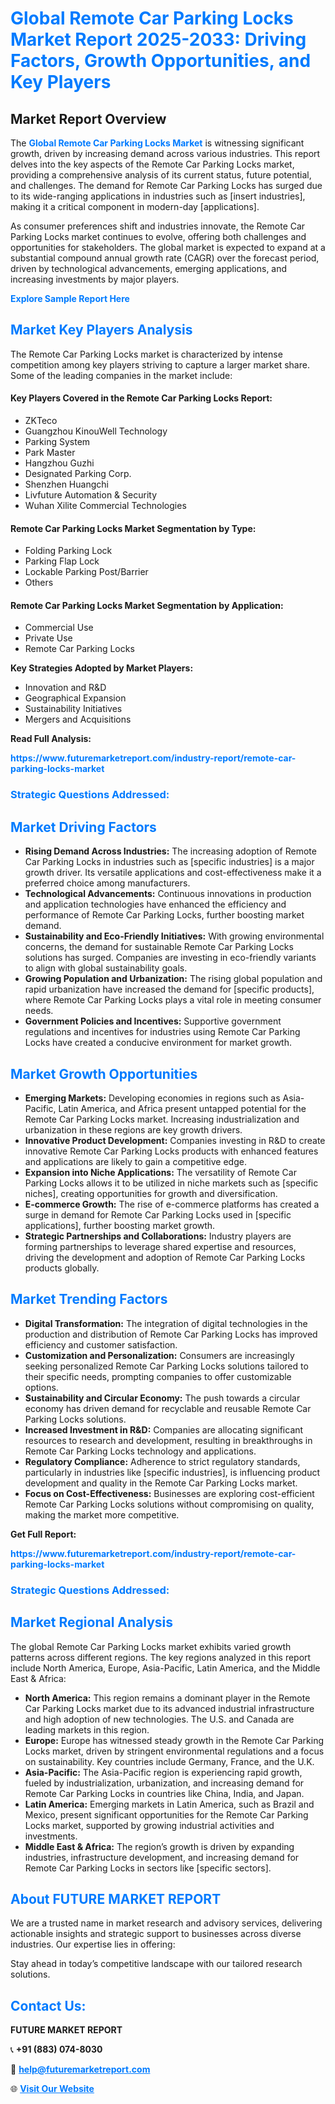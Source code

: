 <h1 style="color: #007BFF;">Global Remote Car Parking Locks Market Report 2025-2033: Driving Factors, Growth Opportunities, and Key Players</h1>

<section id="overview">
<h2>Market Report Overview</h2>
<p>The <a href="https://www.futuremarketreport.com/industry-report/remote-car-parking-locks-market" style="color: #007BFF; text-decoration: none;"><strong>Global Remote Car Parking Locks Market</strong></a> is witnessing significant growth, driven by increasing demand across various industries. This report delves into the key aspects of the Remote Car Parking Locks market, providing a comprehensive analysis of its current status, future potential, and challenges. The demand for Remote Car Parking Locks has surged due to its wide-ranging applications in industries such as [insert industries], making it a critical component in modern-day [applications].</p>
<p>As consumer preferences shift and industries innovate, the Remote Car Parking Locks market continues to evolve, offering both challenges and opportunities for stakeholders. The global market is expected to expand at a substantial compound annual growth rate (CAGR) over the forecast period, driven by technological advancements, emerging applications, and increasing investments by major players.</p>
</section>

<section id="overview">
<p><a href="https://www.futuremarketreport.com/request-sample/reportId=124667" style="color: #007BFF; text-decoration: none;"><strong>Explore Sample Report Here</strong></a></p>
</section>

<section id="key-players">
<h2 style="color: #007BFF;">Market Key Players Analysis</h2>
<p>The Remote Car Parking Locks market is characterized by intense competition among key players striving to capture a larger market share. Some of the leading companies in the market include:</p>
<h4>Key Players Covered in the Remote Car Parking Locks Report:</h4>
<ul><li>ZKTeco</li><li>Guangzhou KinouWell Technology</li><li>Parking System</li><li>Park Master</li><li>Hangzhou Guzhi</li><li>Designated Parking Corp.</li><li>Shenzhen Huangchi</li><li>Livfuture Automation &amp; Security</li><li>Wuhan Xilite Commercial Technologies</li></ul>
<h4>Remote Car Parking Locks Market Segmentation by Type:</h4>
<ul><li>Folding Parking Lock</li><li>Parking Flap Lock</li><li>Lockable Parking Post/Barrier</li><li>Others</li></ul>

<h4>Remote Car Parking Locks Market Segmentation by Application:</h4>
<ul><li>Commercial Use</li><li>Private Use</li><li>Remote Car Parking Locks</li></ul>
<p><strong>Key Strategies Adopted by Market Players:</strong></p>
<ul>
<li>Innovation and R&D</li>
<li>Geographical Expansion</li>
<li>Sustainability Initiatives</li>
<li>Mergers and Acquisitions</li>
</ul>
</section>

<section>
<p><strong>Read Full Analysis: </strong></p><a href="https://www.futuremarketreport.com/industry-report/remote-car-parking-locks-market" style="color: #007BFF; text-decoration: none;"><strong>https://www.futuremarketreport.com/industry-report/remote-car-parking-locks-market</strong></a>
<h3 style="color: #007BFF;">Strategic Questions Addressed:</h3>
</section>

<section id="driving-factors">
<h2 style="color: #007BFF;">Market Driving Factors</h2>
<ul>
<li><strong>Rising Demand Across Industries:</strong> The increasing adoption of Remote Car Parking Locks in industries such as [specific industries] is a major growth driver. Its versatile applications and cost-effectiveness make it a preferred choice among manufacturers.</li>
<li><strong>Technological Advancements:</strong> Continuous innovations in production and application technologies have enhanced the efficiency and performance of Remote Car Parking Locks, further boosting market demand.</li>
<li><strong>Sustainability and Eco-Friendly Initiatives:</strong> With growing environmental concerns, the demand for sustainable Remote Car Parking Locks solutions has surged. Companies are investing in eco-friendly variants to align with global sustainability goals.</li>
<li><strong>Growing Population and Urbanization:</strong> The rising global population and rapid urbanization have increased the demand for [specific products], where Remote Car Parking Locks plays a vital role in meeting consumer needs.</li>
<li><strong>Government Policies and Incentives:</strong> Supportive government regulations and incentives for industries using Remote Car Parking Locks have created a conducive environment for market growth.</li>
</ul>
</section>

<section id="growth-opportunities">
<h2 style="color: #007BFF;">Market Growth Opportunities</h2>
<ul>
<li><strong>Emerging Markets:</strong> Developing economies in regions such as Asia-Pacific, Latin America, and Africa present untapped potential for the Remote Car Parking Locks market. Increasing industrialization and urbanization in these regions are key growth drivers.</li>
<li><strong>Innovative Product Development:</strong> Companies investing in R&D to create innovative Remote Car Parking Locks products with enhanced features and applications are likely to gain a competitive edge.</li>
<li><strong>Expansion into Niche Applications:</strong> The versatility of Remote Car Parking Locks allows it to be utilized in niche markets such as [specific niches], creating opportunities for growth and diversification.</li>
<li><strong>E-commerce Growth:</strong> The rise of e-commerce platforms has created a surge in demand for Remote Car Parking Locks used in [specific applications], further boosting market growth.</li>
<li><strong>Strategic Partnerships and Collaborations:</strong> Industry players are forming partnerships to leverage shared expertise and resources, driving the development and adoption of Remote Car Parking Locks products globally.</li>
</ul>
</section>

<section id="trending-factors">
<h2 style="color: #007BFF;">Market Trending Factors</h2>
<ul>
<li><strong>Digital Transformation:</strong> The integration of digital technologies in the production and distribution of Remote Car Parking Locks has improved efficiency and customer satisfaction.</li>
<li><strong>Customization and Personalization:</strong> Consumers are increasingly seeking personalized Remote Car Parking Locks solutions tailored to their specific needs, prompting companies to offer customizable options.</li>
<li><strong>Sustainability and Circular Economy:</strong> The push towards a circular economy has driven demand for recyclable and reusable Remote Car Parking Locks solutions.</li>
<li><strong>Increased Investment in R&D:</strong> Companies are allocating significant resources to research and development, resulting in breakthroughs in Remote Car Parking Locks technology and applications.</li>
<li><strong>Regulatory Compliance:</strong> Adherence to strict regulatory standards, particularly in industries like [specific industries], is influencing product development and quality in the Remote Car Parking Locks market.</li>
<li><strong>Focus on Cost-Effectiveness:</strong> Businesses are exploring cost-efficient Remote Car Parking Locks solutions without compromising on quality, making the market more competitive.</li>
</ul>
</section>

<section>
<p><strong>Get Full Report: </strong></p><a href="https://www.futuremarketreport.com/industry-report/remote-car-parking-locks-market" style="color: #007BFF; text-decoration: none;"><strong>https://www.futuremarketreport.com/industry-report/remote-car-parking-locks-market</strong></a>
<h3 style="color: #007BFF;">Strategic Questions Addressed:</h3>
</section>


<section id="regional-analysis">
<h2 style="color: #007BFF;">Market Regional Analysis</h2>
<p>The global Remote Car Parking Locks market exhibits varied growth patterns across different regions. The key regions analyzed in this report include North America, Europe, Asia-Pacific, Latin America, and the Middle East & Africa:</p>
<ul>
<li><strong>North America:</strong> This region remains a dominant player in the Remote Car Parking Locks market due to its advanced industrial infrastructure and high adoption of new technologies. The U.S. and Canada are leading markets in this region.</li>
<li><strong>Europe:</strong> Europe has witnessed steady growth in the Remote Car Parking Locks market, driven by stringent environmental regulations and a focus on sustainability. Key countries include Germany, France, and the U.K.</li>
<li><strong>Asia-Pacific:</strong> The Asia-Pacific region is experiencing rapid growth, fueled by industrialization, urbanization, and increasing demand for Remote Car Parking Locks in countries like China, India, and Japan.</li>
<li><strong>Latin America:</strong> Emerging markets in Latin America, such as Brazil and Mexico, present significant opportunities for the Remote Car Parking Locks market, supported by growing industrial activities and investments.</li>
<li><strong>Middle East & Africa:</strong> The region’s growth is driven by expanding industries, infrastructure development, and increasing demand for Remote Car Parking Locks in sectors like [specific sectors].</li>
</ul>
</section>

<footer>
<h2 style="color: #007BFF;">About FUTURE MARKET REPORT</h2>
<p>We are a trusted name in market research and advisory services, delivering actionable insights and strategic support to businesses across diverse industries. Our expertise lies in offering:</p>

<p>Stay ahead in today’s competitive landscape with our tailored research solutions.</p>

<h2 style="color: #007BFF;">Contact Us:</h2>
<p><strong>FUTURE MARKET REPORT</strong></p>
<p>📞 <strong>+91 (883) 074-8030</strong></p>
<p>📧 <strong><a href="mailto:help@futuremarketreport.com" style="color: #007BFF;">help@futuremarketreport.com</a></strong></p>
<p>🌐 <strong><a href="https://www.futuremarketreport.com/" style="color: #007BFF;">Visit Our Website</a></strong></p>
</footer>